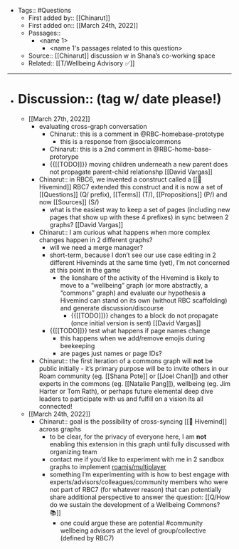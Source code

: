 - Tags:: #Questions
    - First added by:: [[Chinarut]]
    - First added on:: [[March 24th, 2022]]
    - Passages::
        - <name 1>
            - <name 1's passages related to this question>
    - Source:: [[Chinarut]] discussion w in Shana’s co-working space
    - Related:: [[T/Wellbeing Advisory ✅]]
- ---
- # Discussion:: (tag w/ date please!)
    - [[March 27th, 2022]]
        - evaluating cross-graph conversation
            - Chinarut:: this is a comment in @RBC-homebase-prototype
                - this is a response from @socialcommons
            - Chinarut:: this is a 2nd comment in @RBC-home-base-protorype
            - {{[[TODO]]}} moving children underneath a new parent does not propagate parent-child relationshp [[David Vargas]]
        - Chinarut:: in RBC6, we invented a construct called a [[🐝 Hivemind]]  RBC7 extended this construct and it is now a set of [[Questions]] (Q/ prefix), [[Terms]] (T/), [[Propositions]] (P/) and now [[Sources]] (S/)
            - what is the easiest way to keep a set of pages (including new pages that show up with these 4 prefixes) in sync between 2 graphs? [[David Vargas]]
        - Chinarut:: I am curious what happens when more complex changes happen in 2 different graphs?
            - will we need a merge manager?
            - short-term, because I don’t see our use case editing in 2 different Hiveminds at the same time (yet), I’m not concerned at this point in the game
                - the lionshare of the activity of the Hivemind is likely to move to a “wellbeing” graph (or more abstractly, a “commons” graph) and evaluate our hypothesis a Hivemind can stand on its own (without RBC scaffolding) and generate discussion/discourse
                    - {{[[TODO]]}} changes to a block do not propagate (once initial version is sent) [[David Vargas]]
            - {{[[TODO]]}} test what happens if page names change
                - this happens when we add/remove emojis during beekeeping
                - are pages just names or page IDs?
        - Chinarut:: the first iteration of a commons graph will **not** be public initially - it’s primary purpose will be to invite others in our Roam community (eg. [[Shana Pote]] or [[Joel Chan]]) and other experts in the commons (eg. [[Natalie Pang]]), wellbeing (eg. Jim Harter or Tom Rath), or perhaps future elemental deep dive leaders to participate with us and fulfill on a vision its all connected!
    - [[March 24th, 2022]]
        - Chinarut:: goal is the possibility of cross-syncing [[🐝 Hivemind]] across graphs 
            - to be clear, for the privacy of everyone here, I am **not** enabling this extension in this graph until fully discussed with organizing team
            - contact me if you’d like to experiment with me in 2 sandbox graphs to implement [roamjs/multiplayer](https://roamjs.com/extensions/multiplayer)
            - something I’m experimenting with is how to best engage with experts/advisors/colleagues/community members who were not part of RBC7 (for whatever reason) that can potentially share additional perspective to answer the question: [[Q/How do we sustain the development of a Wellbeing Commons? 📚]]
                - one could argue these are potential #community wellbeing advisors at the level of group/collective (defined by RBC7)
